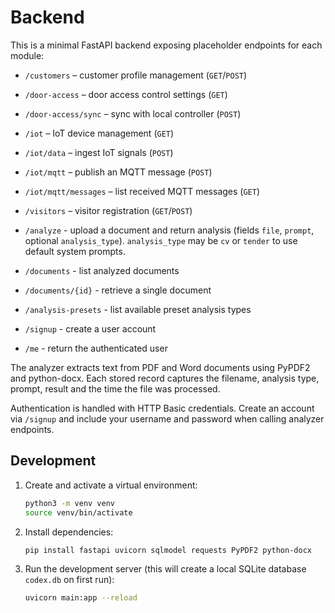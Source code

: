 # Backend

This is a minimal FastAPI backend exposing placeholder endpoints for each module:

- `/customers` – customer profile management (`GET`/`POST`)
- `/door-access` – door access control settings (`GET`)
- `/door-access/sync` – sync with local controller (`POST`)
- `/iot` – IoT device management (`GET`)
- `/iot/data` – ingest IoT signals (`POST`)
- `/iot/mqtt` – publish an MQTT message (`POST`)
- `/iot/mqtt/messages` – list received MQTT messages (`GET`)
- `/visitors` – visitor registration (`GET`/`POST`)
- `/analyze` - upload a document and return analysis (fields `file`, `prompt`,
  optional `analysis_type`). `analysis_type` may be `cv` or `tender` to use
  default system prompts.
- `/documents` - list analyzed documents

- `/documents/{id}` - retrieve a single document
- `/analysis-presets` - list available preset analysis types
- `/signup` - create a user account
- `/me` - return the authenticated user

The analyzer extracts text from PDF and Word documents using PyPDF2 and
python-docx. Each stored record captures the filename, analysis type,
prompt, result and the time the file was processed.

Authentication is handled with HTTP Basic credentials. Create an account via
`/signup` and include your username and password when calling analyzer
endpoints.


## Development

1. Create and activate a virtual environment:
   ```bash
   python3 -m venv venv
   source venv/bin/activate
   ```
2. Install dependencies:
   ```bash
   pip install fastapi uvicorn sqlmodel requests PyPDF2 python-docx

   ```
3. Run the development server (this will create a local SQLite
   database `codex.db` on first run):
   ```bash
   uvicorn main:app --reload
   ```
